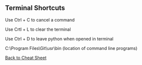 ## Terminal Shortcuts

Use Ctrl + C to cancel a command

Use Crtl + L to clear the terminal

Use Ctrl + D to leave python when opened in terminal

C:\Program Files\Git\usr\bin (location of command line programs)

[Back to Cheat Sheet](cheat_sheet.md)
